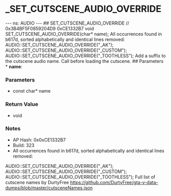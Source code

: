 # _SET_CUTSCENE_AUDIO_OVERRIDE

--- ns: AUDIO --- ## SET_CUTSCENE_AUDIO_OVERRIDE  // 0x3B4BF5F0859204D9 0xCE1332B7 void SET_CUTSCENE_AUDIO_OVERRIDE(char* name);  All occurrences found in b617d, sorted alphabetically and identical lines removed: AUDIO::SET_CUTSCENE_AUDIO_OVERRIDE("_AK"); AUDIO::SET_CUTSCENE_AUDIO_OVERRIDE("_CUSTOM"); AUDIO::SET_CUTSCENE_AUDIO_OVERRIDE("_TOOTHLESS");  Add a suffix to the cutscene audio name. Call before loading the cutscene.   ## Parameters * **name**:

### Parameters
* const char* name

### Return Value
* void

### Notes
* AP Hash: 0x0xCE1332B7
* Build: 323
* All occurrences found in b617d, sorted alphabetically and identical lines removed: 

AUDIO::SET_CUTSCENE_AUDIO_OVERRIDE("_AK");
AUDIO::SET_CUTSCENE_AUDIO_OVERRIDE("_CUSTOM");
AUDIO::SET_CUTSCENE_AUDIO_OVERRIDE("_TOOTHLESS");
Full list of cutscene names by DurtyFree https://github.com/DurtyFree/gta-v-data-dumps/blob/master/cutsceneNames.json

